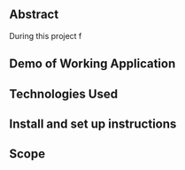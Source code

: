 ## Abstract
  During this project f

## Demo of Working Application
  

## Technologies Used
  

## Install and set up instructions
  

## Scope
  
